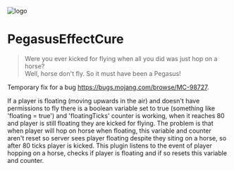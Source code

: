 ![logo](https://i.imgur.com/5MYJIq8.png)
# PegasusEffectCure
> Were you ever kicked for flying when all you did was just hop on a horse?  
> Well, horse don't fly. So it must have been a Pegasus!

Temporary fix for a bug https://bugs.mojang.com/browse/MC-98727.

If a player is floating (moving upwards in the air) and doesn't have permissions to fly there is a boolean variable set to true (something like 'floating = true') and 'floatingTicks' counter is working, when it reaches 80 and player is still floating they are kicked for flying.
The problem is that when player will hop on horse when floating, this variable and counter aren't reset so server sees player floating despite they siting on a horse, so after 80 ticks player is kicked.
This plugin listens to the event of player hopping on a horse, checks if player is floating and if so resets this variable and counter.
